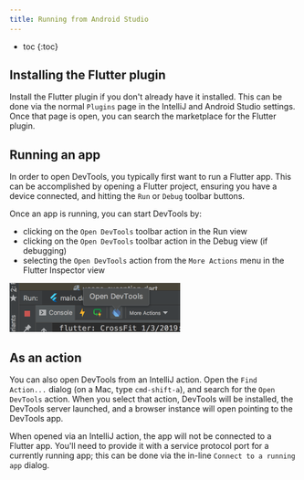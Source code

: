 ```yaml
---
title: Running from Android Studio
---
```


* toc
{:toc}

## Installing the Flutter plugin

Install the Flutter plugin if you don't already have it installed. This can be done
via the normal `Plugins` page in the IntelliJ and Android Studio settings. Once that
page is open, you can search the marketplace for the Flutter plugin.

## Running an app

In order to open DevTools, you typically first want to run a Flutter app. This
can be accomplished by opening a Flutter project, ensuring you have a device connected,
and hitting the `Run` or `Debug` toolbar buttons.

Once an app is running, you can start DevTools by:

- clicking on the `Open DevTools` toolbar action in the Run view
- clicking on the `Open DevTools` toolbar action in the Debug view (if debugging)
- selecting the `Open DevTools` action from the `More Actions` menu in the
  Flutter Inspector view

<img src="images/android_studio_open_devtools.png" width="299" height="86" />

## As an action

You can also open DevTools from an IntelliJ action. Open the `Find Action...`
dialog (on a Mac, type `cmd-shift-a`), and search for the `Open DevTools` action.
When you select that action, DevTools will be installed, the DevTools server
launched, and a browser instance will open pointing to the DevTools app.

When opened via an IntelliJ action, the app will not be connected to a Flutter app.
You'll need to provide it with a service protocol port for a currently running app;
this can be done via the in-line `Connect to a running app` dialog.
